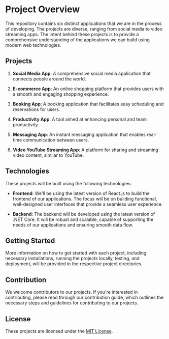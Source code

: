 # Project Overview

This repository contains six distinct applications that we are in the process of developing. The projects are diverse, ranging from social media to video streaming apps. The intent behind these projects is to provide a comprehensive understanding of the applications we can build using modern web technologies.

## Projects 

1. **Social Media App**: A comprehensive social media application that connects people around the world. 

2. **E-commerce App**: An online shopping platform that provides users with a smooth and engaging shopping experience.

3. **Booking App**: A booking application that facilitates easy scheduling and reservations for users.

4. **Productivity App**: A tool aimed at enhancing personal and team productivity.

5. **Messaging App**: An instant messaging application that enables real-time communication between users.

6. **Video YouTube Streaming App**: A platform for sharing and streaming video content, similar to YouTube.

## Technologies 

These projects will be built using the following technologies:

- **Frontend**: We'll be using the latest version of React.js to build the frontend of our applications. The focus will be on building functional, well-designed user interfaces that provide a seamless user experience.

- **Backend**: The backend will be developed using the latest version of .NET Core. It will be robust and scalable, capable of supporting the needs of our applications and ensuring smooth data flow.

## Getting Started

More information on how to get started with each project, including necessary installations, running the projects locally, testing, and deployment, will be provided in the respective project directories.

## Contribution

We welcome contributors to our projects. If you're interested in contributing, please read through our contribution guide, which outlines the necessary steps and guidelines for contributing to our projects.

## License

These projects are licensed under the [MIT License](LICENSE.md).
